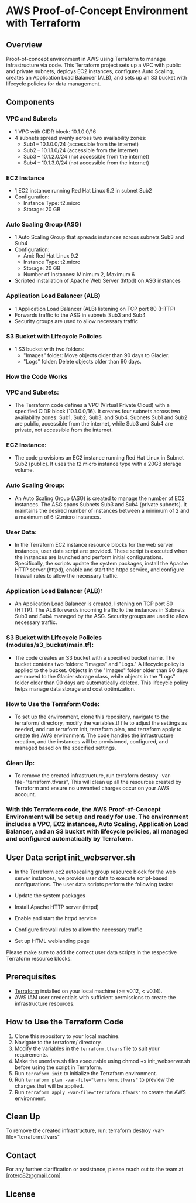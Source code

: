 # AWS Proof-of-Concept Environment with Terraform

## Overview
Proof-of-concept environment in AWS using Terraform to manage infrastructure via code. This Terraform project sets up a VPC with public and private subnets, deploys EC2 instances, configures Auto Scaling, creates an Application Load Balancer (ALB), and sets up an S3 bucket with lifecycle policies for data management.

## Components

### VPC and Subnets
- 1 VPC with CIDR block: 10.1.0.0/16
- 4 subnets spread evenly across two availability zones:
   - Sub1 – 10.1.0.0/24 (accessible from the internet)
   - Sub2 – 10.1.1.0/24 (accessible from the internet)
   - Sub3 – 10.1.2.0/24 (not accessible from the internet)
   - Sub4 – 10.1.3.0/24 (not accessible from the internet)

### EC2 Instance
- 1 EC2 instance running Red Hat Linux 9.2 in subnet Sub2
- Configuration:
  - Instance Type: t2.micro
  - Storage: 20 GB

### Auto Scaling Group (ASG)
- 1 Auto Scaling Group that spreads instances across subnets Sub3 and Sub4
- Configuration:
  - Ami: Red Hat Linux 9.2
  - Instance Type: t2.micro
  - Storage: 20 GB
  - Number of Instances: Minimum 2, Maximum 6
- Scripted installation of Apache Web Server (httpd) on ASG instances

### Application Load Balancer (ALB)
- 1 Application Load Balancer (ALB) listening on TCP port 80 (HTTP)
- Forwards traffic to the ASG in subnets Sub3 and Sub4
- Security groups are used to allow necessary traffic

### S3 Bucket with Lifecycle Policies
- 1 S3 bucket with two folders:
  - "Images" folder: Move objects older than 90 days to Glacier.
  - "Logs" folder: Delete objects older than 90 days.


### How the Code Works
### VPC and Subnets: 
- The Terraform code defines a VPC (Virtual Private Cloud) with a specified CIDR block (10.1.0.0/16). It creates four subnets across two availability zones: Sub1, Sub2, Sub3, and Sub4. Subnets Sub1 and Sub2 are public, accessible from the internet, while Sub3 and Sub4 are private, not accessible from the internet.

### EC2 Instance: 
- The code provisions an EC2 instance running Red Hat Linux in Subnet Sub2 (public). It uses the t2.micro instance type with a 20GB storage volume.

### Auto Scaling Group: 
- An Auto Scaling Group (ASG) is created to manage the number of EC2 instances. The ASG spans Subnets Sub3 and Sub4 (private subnets). It maintains the desired number of instances between a minimum of 2 and a maximum of 6 t2.micro instances.

### User Data: 
- In the Terraform EC2 instance resource blocks for the web server instances, user data script are provided. These script is executed when the instances are launched and perform initial configurations. Specifically, the scripts update the system packages, install the Apache HTTP server (httpd), enable and start the httpd service, and configure firewall rules to allow the necessary traffic.

### Application Load Balancer (ALB): 
- An Application Load Balancer is created, listening on TCP port 80 (HTTP). The ALB forwards incoming traffic to the instances in Subnets Sub3 and Sub4 managed by the ASG. Security groups are used to allow necessary traffic.

### S3 Bucket with Lifecycle Policies (modules/s3_bucket/main.tf): 
- The code creates an S3 bucket with a specified bucket name. The bucket contains two folders: "Images" and "Logs." A lifecycle policy is applied to the bucket. Objects in the "Images" folder older than 90 days are moved to the Glacier storage class, while objects in the "Logs" folder older than 90 days are automatically deleted. This lifecycle policy helps manage data storage and cost optimization.

### How to Use the Terraform Code: 
- To set up the environment, clone this repository, navigate to the terraform/ directory, modify the variables.tf file to adjust the settings as needed, and run terraform init, terraform plan, and terraform apply to create the AWS environment. The code handles the infrastructure creation, and the instances will be provisioned, configured, and managed based on the specified settings.

### Clean Up: 
- To remove the created infrastructure, run terraform destroy -var-file="terraform.tfvars", This will clean up all the resources created by Terraform and ensure no unwanted charges occur on your AWS account.

### With this Terraform code, the AWS Proof-of-Concept Environment will be set up and ready for use. The environment includes a VPC, EC2 instances, Auto Scaling, Application Load Balancer, and an S3 bucket with lifecycle policies, all managed and configured automatically by Terraform.

## User Data script init_webserver.sh
- In the Terraform ec2 autoscaling group resource block for the web server instances, we provide user data to execute script-based configurations. The user data scripts perform the following tasks:

- Update the system packages
- Install Apache HTTP server (httpd)
- Enable and start the httpd service
- Configure firewall rules to allow the necessary traffic
- Set up HTML weblanding page

Please make sure to add the correct user data scripts in the respective Terraform resource blocks.

## Prerequisites
- [Terraform](https://www.terraform.io/downloads.html) installed on your local machine (>= v0.12, < v0.14).
- AWS IAM user credentials with sufficient permissions to create the infrastructure resources.

## How to Use the Terraform Code
1. Clone this repository to your local machine.
3. Navigate to the terraform/ directory. 
4. Modify the variables in the `terraform.tfvars` file to suit your requirements.
5. Make the userdata.sh files executable using chmod +x init_webserver.sh before using the script in Terraform.
7. Run `terraform init` to initialize the Terraform environment.
8. Run `terraform plan -var-file="terraform.tfvars"` to preview the changes that will be applied.
9. Run `terraform apply -var-file="terraform.tfvars"` to create the AWS environment.

## Clean Up
To remove the created infrastructure, run:  terraform destroy -var-file="terraform.tfvars"

## Contact
For any further clarification or assistance, please reach out to the team at [rotero82@gmail.com].

## License
